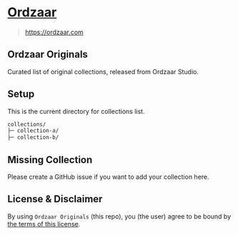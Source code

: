 # [Ordzaar](https://ordzaar.com/)

> https://ordzaar.com

## Ordzaar Originals

Curated list of original collections, released from Ordzaar Studio.

## Setup

This is the current directory for collections list.

```txt
collections/
├─ collection-a/
├─ collection-b/
```

## Missing Collection

Please create a GitHub issue if you want to add your collection here.

## License & Disclaimer

By using `Ordzaar Originals` (this repo), you (the user) agree to be bound by [the terms of this license](LICENSE).

